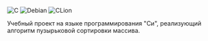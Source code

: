 ![C](https://img.shields.io/badge/c-%2300599C.svg?style=for-the-badge&logo=c&logoColor=white)
![Debian](https://img.shields.io/badge/Debian-D70A53?style=for-the-badge&logo=debian&logoColor=white)
![CLion](https://img.shields.io/badge/CLion-black?style=for-the-badge&logo=clion&logoColor=white)

Учебный проект на языке программирования "Си", реализующий алгоритм пузырьковой сортировки массива. 